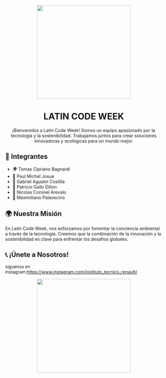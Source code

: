 <div align="center">
  <img height="300" src="https://images.pexels.com/photos/1292464/pexels-photo-1292464.jpeg?auto=compress&cs=tinysrgb&w=1260&h=750&dpr=1"  />
</div>

<h1 align="center">LATIN CODE WEEK</h1>

<p align="center">
  ¡Bienvenidos a Latin Code Week! Somos un equipo apasionado por la tecnología y la sostenibilidad. Trabajamos juntos para crear soluciones innovadoras y ecológicas para un mundo mejor.
</p>

## 🌱 Integrantes

- 🌍 Tomas Cipriano Bagnardi
- 🌿 Paul Michel Josue
- 🌳 Gabriel Agustin Costilla
- 🌲 Patricio Gallo Dillon
- 🌴 Nicolas Coronel Arevalo
- 🍃 Maximiliano Palavecino

## 🌍 Nuestra Misión

En Latin Code Week, nos esforzamos por fomentar la conciencia ambiental a través de la tecnología. Creemos que la combinación de la innovación y la sostenibilidad es clave para enfrentar los desafíos globales.

## 📞 ¡Únete a Nosotros!

siguenos en instagram:https://www.instagram.com/instituto_tecnico_renault/

<div align="center">
  <img height="300" src="https://images.pexels.com/photos/896673/pexels-photo-896673.jpeg?auto=compress&cs=tinysrgb&w=1260&h=750&dpr=1"  />
</div>
